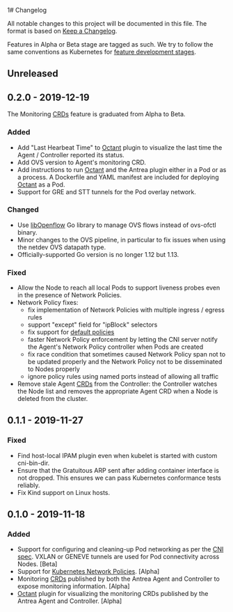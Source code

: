 1# Changelog

All notable changes to this project will be documented in this file.  The format is based on [Keep a
Changelog](https://keepachangelog.com/en/1.0.0/).

Features in Alpha or Beta stage are tagged as such. We try to follow the same conventions as
Kubernetes for [feature development
stages](https://github.com/kubernetes/community/blob/master/contributors/devel/sig-architecture/api_changes.md#alpha-beta-and-stable-versions).

## Unreleased

## 0.2.0 - 2019-12-19

The Monitoring [CRDs] feature is graduated from Alpha to Beta.

### Added

- Add "Last Hearbeat Time" to [Octant] plugin to visualize the last time the Agent / Controller reported its status.
- Add OVS version to Agent's monitoring CRD.
- Add instructions to run [Octant] and the Antrea plugin either in a Pod or as a process. A Dockerfile and YAML manifest are included for deploying [Octant] as a Pod.
- Support for GRE and STT tunnels for the Pod overlay network.

### Changed

- Use [libOpenflow] Go library to manage OVS flows instead of ovs-ofctl binary.
- Minor changes to the OVS pipeline, in particular to fix issues when using the netdev OVS datapath type.
- Officially-supported Go version is no longer 1.12 but 1.13.

### Fixed

- Allow the Node to reach all local Pods to support liveness probes even in the presence of Network Policies.
- Network Policy fixes:
   * fix implementation of Network Policies with multiple ingress / egress rules
   * support "except" field for "ipBlock" selectors
   * fix support for [default policies]
   * faster Network Policy enforcement by letting the CNI server notify the Agent's Network Policy controller when Pods are created
   * fix race condition that sometimes caused Network Policy span not to be updated properly and the Network Policy not to be disseminated to Nodes properly
   * ignore policy rules using named ports instead of allowing all traffic
- Remove stale Agent [CRDs] from the Controller: the Controller watches the Node list and removes the appropriate Agent CRD when a Node is deleted from the cluster.

## 0.1.1 - 2019-11-27

### Fixed

- Find host-local IPAM plugin even when kubelet is started with custom cni-bin-dir.
- Ensure that the Gratuitous ARP sent after adding container interface is not dropped. This ensures we can pass Kubernetes conformance tests reliably.
- Fix Kind support on Linux hosts.

## 0.1.0 - 2019-11-18

### Added

- Support for configuring and cleaning-up Pod networking as per the [CNI spec]. VXLAN or GENEVE tunnels are used for Pod connectivity across Nodes. [Beta]
- Support for [Kubernetes Network Policies]. [Alpha]
- Monitoring [CRDs] published by both the Antrea Agent and Controller to expose monitoring information. [Alpha]
- [Octant] plugin for visualizing the monitoring CRDs published by the Antrea Agent and Controller. [Alpha]

[CRDs]: https://kubernetes.io/docs/concepts/extend-kubernetes/api-extension/custom-resources/
[CNI spec]: https://github.com/containernetworking/cni/blob/spec-v0.4.0/SPEC.md
[default policies]: https://kubernetes.io/docs/concepts/services-networking/network-policies/#default-policies
[Kubernetes Network Policies]: https://kubernetes.io/docs/concepts/services-networking/network-policies/
[libOpenflow]: https://github.com/contiv/libOpenflow
[Octant]: https://github.com/vmware-tanzu/octant
